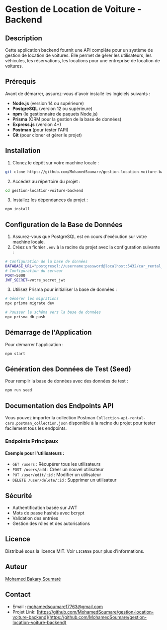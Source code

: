 # Gestion de Location de Voiture - Backend

## Description

Cette application backend fournit une API complète pour un système de gestion de location de voitures. Elle permet de gérer les utilisateurs, les véhicules, les réservations, les locations pour une entreprise de location de voitures.

## Prérequis

Avant de démarrer, assurez-vous d'avoir installé les logiciels suivants :

- **Node.js** (version 14 ou supérieure)
- **PostgreSQL** (version 12 ou supérieure)
- **npm** (le gestionnaire de paquets Node.js)
- **Prisma** (ORM pour la gestion de la base de données)
- **Express.js** (version 4+)
- **Postman** (pour tester l'API)
- **Git** (pour cloner et gérer le projet)

## Installation

1. Clonez le dépôt sur votre machine locale :

```bash
git clone https://github.com/MohamedSoumare/gestion-location-voiture-backend.git
```

2. Accédez au répertoire du projet :

```bash
cd gestion-location-voiture-backend
```

3. Installez les dépendances du projet :

```bash
npm install
```

## Configuration de la Base de Données

1. Assurez-vous que PostgreSQL est en cours d'exécution sur votre machine locale.
2. Créez un fichier `.env` à la racine du projet avec la configuration suivante :

```bash
# Configuration de la base de données
DATABASE_URL="postgresql://username:password@localhost:5432/car_rental_db"
# Configuration du serveur
PORT=5000
JWT_SECRET=votre_secret_jwt
```

3. Utilisez Prisma pour initialiser la base de données :

```bash
# Générer les migrations
npx prisma migrate dev

# Pousser le schéma vers la base de données
npx prisma db push
```

## Démarrage de l'Application

Pour démarrer l'application :

```bash
npm start
```

## Génération des Données de Test (Seed)

Pour remplir la base de données avec des données de test :

```bash
npm run seed
```

## Documentation des Endpoints API

Vous pouvez importer la collection Postman `Collection-api-rental-cars.postman_collection.json` disponible à la racine du projet pour tester facilement tous les endpoints.

### Endpoints Principaux

#### Exemple pour l'utilisateurs :

- `GET /users` : Récupérer tous les utilisateurs
- `POST /users/add` : Créer un nouvel utilisateur
- `PUT /user/edit/:id` : Modifier un utilisateur
- `DELETE /user/delete/:id` : Supprimer un utilisateur

## Sécurité

- Authentification basée sur JWT
- Mots de passe hashés avec bcrypt
- Validation des entrées
- Gestion des rôles et des autorisations

## Licence

Distribué sous la licence MIT. Voir `LICENSE` pour plus d'informations.

## Auteur

[Mohamed Bakary Soumaré](https://github.com/MohamedSoumare/)

## Contact

- Email : mohamedsoumare17763@gmail.com
- Projet Link: [https://github.com/MohamedSoumare/gestion-location-voiture-backend](https://github.com/MohamedSoumare/gestion-location-voiture-backend)
